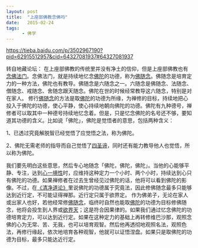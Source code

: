 ```yaml
---
layout: post
title:  "上座部佛教念佛吗"
date:   2015-02-24
tags:
      - 佛学
---
```



https://tieba.baidu.com/p/3502967190?pid=62915512957&cid=64327081937#64327081937



转自地藏论坛：
在上座部佛教的传统里并没有净土的信仰，但是上座部佛教也有[念佛法门](https://www.baidu.com/s?wd=%E5%BF%B5%E4%BD%9B%E6%B3%95%E9%97%A8&ie=gbk&tn=SE_hldp00990_u6vqbx10)。念佛法门，就是持续地忆念[佛陀](https://www.baidu.com/s?wd=%E4%BD%9B%E9%99%80&ie=gbk&tn=SE_hldp00990_u6vqbx10)的功德，称为[佛随念](https://www.baidu.com/s?wd=%E4%BD%9B%E9%9A%8F%E5%BF%B5&ie=gbk&tn=SE_hldp00990_u6vqbx10)。佛随念是培育定力的一种方法，佛陀也有教导。佛随念是六随念之一。六随念是佛随念、法随念、僧随念、戒随念、舍随念跟天随念。佛陀在世的时候经常教导这六随念，特别是对在家人。
修行[佛随念](https://www.baidu.com/s?wd=%E4%BD%9B%E9%9A%8F%E5%BF%B5&ie=gbk&tn=SE_hldp00990_u6vqbx10)的方法是取[佛陀](https://www.baidu.com/s?wd=%E4%BD%9B%E9%99%80&ie=gbk&tn=SE_hldp00990_u6vqbx10)的功德为所缘，为禅修的目标，持续地把心投入于佛陀的功德，使心平静，使心持续地朝向佛陀的功德。佛陀有九种德号，禅修者可以取其中一种德号持续地忆念着。但是，只是忆念佛陀的名号还不够，要知道其功德的含义。比如说「佛陀」，佛陀是觉悟者的意思，包括两种含义：

1、已透过究竟解脱智已经觉悟了应觉悟之法，称为佛陀。

2、佛陀无需老师的指导而自己觉悟了[四圣谛](https://www.baidu.com/s?wd=%E5%9B%9B%E5%9C%A3%E8%B0%9B&ie=gbk&tn=SE_hldp00990_u6vqbx10)，同时还有能力教导他人也觉悟，所以称为佛陀。

我们要先明白这些意思，然后专心地随念「佛陀，佛陀，佛陀」。当他的心能够平静、专注，达到[心一境性](https://www.baidu.com/s?wd=%E5%BF%83%E4%B8%80%E5%A2%83%E6%80%A7&ie=gbk&tn=SE_hldp00990_u6vqbx10)时，应维持这种定力一个小时、两个小时，持续达到心只有佛陀的功德。如果禅修者在过去生曾经见过佛陀的话，他将可以看到佛陀的影像。不过，在[《清净道论》](https://www.baidu.com/s?wd=%E3%80%8A%E6%B8%85%E5%87%80%E9%81%93%E8%AE%BA%E3%80%8B&ie=gbk&tn=SE_hldp00990_u6vqbx10)里说佛陀的功德属于究竟法，因此修佛随念最多只能够达到近行定，不可能证得禅那。近行定只属于欲界定。
作为佛弟子，无论在家人或出家人也好，若他经常修[佛随念](https://www.baidu.com/s?wd=%E4%BD%9B%E9%9A%8F%E5%BF%B5&ie=gbk&tn=SE_hldp00990_u6vqbx10)，临终时自然也能取[佛陀](https://www.baidu.com/s?wd=%E4%BD%9B%E9%99%80&ie=gbk&tn=SE_hldp00990_u6vqbx10)的功德为目标修佛随念，他将会投生到人界或[欲界天](https://www.baidu.com/s?wd=%E6%AC%B2%E7%95%8C%E5%A4%A9&ie=gbk&tn=SE_hldp00990_u6vqbx10)；这是符合因果律的。如果我们通过忆念佛陀的功德培育定力，可以达到近行定。如果在这种定力的基础上再转修维巴沙那，观照念佛的心为无常、苦、无我，也可以培育观智。然后他再透彻地观照名法，观照色法，再修行缘起，依次地培育各种观智，他就可以证悟涅盘。如果只是取佛陀的功德为目标，最多只能达近行定。



